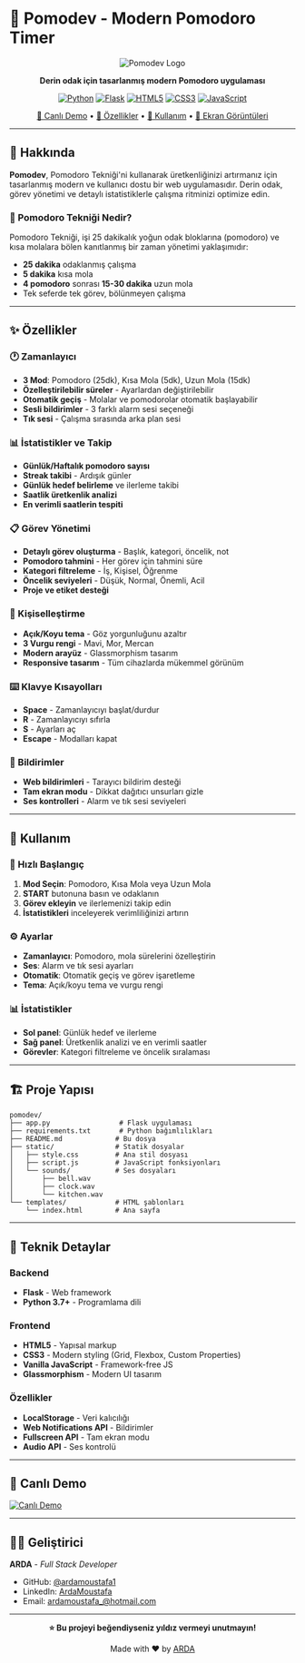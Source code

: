 # 🍅 Pomodev - Modern Pomodoro Timer

<div align="center">

![Pomodev Logo](https://img.shields.io/badge/Pomodev-🍅-blue?style=for-the-badge&logo=clock)

**Derin odak için tasarlanmış modern Pomodoro uygulaması**

[![Python](https://img.shields.io/badge/Python-3.7+-blue?style=flat-square&logo=python)](https://python.org)
[![Flask](https://img.shields.io/badge/Flask-2.0+-green?style=flat-square&logo=flask)](https://flask.palletsprojects.com)
[![HTML5](https://img.shields.io/badge/HTML5-E34F26?style=flat-square&logo=html5&logoColor=white)](https://developer.mozilla.org/en-US/docs/Web/HTML)
[![CSS3](https://img.shields.io/badge/CSS3-1572B6?style=flat-square&logo=css3&logoColor=white)](https://developer.mozilla.org/en-US/docs/Web/CSS)
[![JavaScript](https://img.shields.io/badge/JavaScript-ES6+-yellow?style=flat-square&logo=javascript)](https://developer.mozilla.org/en-US/docs/Web/JavaScript)

[🚀 Canlı Demo](#-canlı-demo) • [📖 Özellikler](#-özellikler) • [📱 Kullanım](#-kullanım) • [🎨 Ekran Görüntüleri](#-ekran-görüntüleri)

</div>

---

## 📖 Hakkında

**Pomodev**, Pomodoro Tekniği'ni kullanarak üretkenliğinizi artırmanız için tasarlanmış modern ve kullanıcı dostu bir web uygulamasıdır. Derin odak, görev yönetimi ve detaylı istatistiklerle çalışma ritminizi optimize edin.

### 🎯 Pomodoro Tekniği Nedir?

Pomodoro Tekniği, işi 25 dakikalık yoğun odak bloklarına (pomodoro) ve kısa molalara bölen kanıtlanmış bir zaman yönetimi yaklaşımıdır:

- **25 dakika** odaklanmış çalışma
- **5 dakika** kısa mola
- **4 pomodoro** sonrası **15-30 dakika** uzun mola
- Tek seferde tek görev, bölünmeyen çalışma

---

## ✨ Özellikler

### 🕐 Zamanlayıcı
- **3 Mod**: Pomodoro (25dk), Kısa Mola (5dk), Uzun Mola (15dk)
- **Özelleştirilebilir süreler** - Ayarlardan değiştirilebilir
- **Otomatik geçiş** - Molalar ve pomodorolar otomatik başlayabilir
- **Sesli bildirimler** - 3 farklı alarm sesi seçeneği
- **Tık sesi** - Çalışma sırasında arka plan sesi

### 📊 İstatistikler ve Takip
- **Günlük/Haftalık pomodoro sayısı**
- **Streak takibi** - Ardışık günler
- **Günlük hedef belirleme** ve ilerleme takibi
- **Saatlik üretkenlik analizi**
- **En verimli saatlerin tespiti**

### 📋 Görev Yönetimi
- **Detaylı görev oluşturma** - Başlık, kategori, öncelik, not
- **Pomodoro tahmini** - Her görev için tahmini süre
- **Kategori filtreleme** - İş, Kişisel, Öğrenme
- **Öncelik seviyeleri** - Düşük, Normal, Önemli, Acil
- **Proje ve etiket desteği**

### 🎨 Kişiselleştirme
- **Açık/Koyu tema** - Göz yorgunluğunu azaltır
- **3 Vurgu rengi** - Mavi, Mor, Mercan
- **Modern arayüz** - Glassmorphism tasarım
- **Responsive tasarım** - Tüm cihazlarda mükemmel görünüm

### ⌨️ Klavye Kısayolları
- **Space** - Zamanlayıcıyı başlat/durdur
- **R** - Zamanlayıcıyı sıfırla
- **S** - Ayarları aç
- **Escape** - Modalları kapat

### 🔔 Bildirimler
- **Web bildirimleri** - Tarayıcı bildirim desteği
- **Tam ekran modu** - Dikkat dağıtıcı unsurları gizle
- **Ses kontrolleri** - Alarm ve tık sesi seviyeleri

---

## 📱 Kullanım

### 🚀 Hızlı Başlangıç
1. **Mod Seçin**: Pomodoro, Kısa Mola veya Uzun Mola
2. **START** butonuna basın ve odaklanın
3. **Görev ekleyin** ve ilerlemenizi takip edin
4. **İstatistikleri** inceleyerek verimliliğinizi artırın

### ⚙️ Ayarlar
- **Zamanlayıcı**: Pomodoro, mola sürelerini özelleştirin
- **Ses**: Alarm ve tık sesi ayarları
- **Otomatik**: Otomatik geçiş ve görev işaretleme
- **Tema**: Açık/koyu tema ve vurgu rengi

### 📊 İstatistikler
- **Sol panel**: Günlük hedef ve ilerleme
- **Sağ panel**: Üretkenlik analizi ve en verimli saatler
- **Görevler**: Kategori filtreleme ve öncelik sıralaması

---

## 🏗️ Proje Yapısı

```
pomodev/
├── app.py                 # Flask uygulaması
├── requirements.txt       # Python bağımlılıkları
├── README.md             # Bu dosya
├── static/               # Statik dosyalar
│   ├── style.css         # Ana stil dosyası
│   ├── script.js         # JavaScript fonksiyonları
│   └── sounds/           # Ses dosyaları
│       ├── bell.wav
│       ├── clock.wav
│       └── kitchen.wav
└── templates/            # HTML şablonları
    └── index.html        # Ana sayfa
```

---

## 🔧 Teknik Detaylar

### Backend
- **Flask** - Web framework
- **Python 3.7+** - Programlama dili

### Frontend
- **HTML5** - Yapısal markup
- **CSS3** - Modern styling (Grid, Flexbox, Custom Properties)
- **Vanilla JavaScript** - Framework-free JS
- **Glassmorphism** - Modern UI tasarım

### Özellikler
- **LocalStorage** - Veri kalıcılığı
- **Web Notifications API** - Bildirimler
- **Fullscreen API** - Tam ekran modu
- **Audio API** - Ses kontrolü

---

## 🚀 Canlı Demo

[![Canlı Demo](https://img.shields.io/badge/🚀_Canlı_Demo-Tıklayın-blue?style=for-the-badge)](https://pomodev.onrender.com)

---

## 👨‍💻 Geliştirici

**ARDA** - *Full Stack Developer*

- GitHub: [@ardamoustafa1](https://github.com/ardamoustafa1)
- LinkedIn: [ArdaMoustafa](https://www.linkedin.com/in/arda-moustafa-746335335)
- Email: ardamoustafa_@hotmail.com

---

<div align="center">

**⭐ Bu projeyi beğendiyseniz yıldız vermeyi unutmayın!**

Made with ❤️ by [ARDA](https://github.com/ardamoustafa1)

</div>